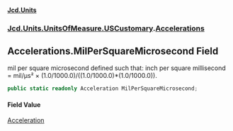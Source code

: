 #### [Jcd.Units](index.md 'index')

### [Jcd.Units.UnitsOfMeasure.USCustomary](Jcd.Units.UnitsOfMeasure.USCustomary.md 'Jcd.Units.UnitsOfMeasure.USCustomary').[Accelerations](Accelerations.md 'Jcd.Units.UnitsOfMeasure.USCustomary.Accelerations')

## Accelerations.MilPerSquareMicrosecond Field

mil per square microsecond defined such that: inch per square millisecond = mil/μs² ×
(1.0/1000.0)/((1.0/1000.0)*(1.0/1000.0)).

```csharp
public static readonly Acceleration MilPerSquareMicrosecond;
```

#### Field Value

[Acceleration](Acceleration.md 'Jcd.Units.UnitTypes.Acceleration')